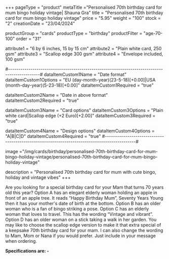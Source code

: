 +++
pageType = "product"
metaTitle ="Personalised 70th birthday card for mum bingo holiday vintage| Shauna Gra"
title = "Personalised 70th birthday card for mum bingo holiday vintage"
price = "5.95"
weight = "100"
stock = "2"
creationDate = "23/04/2024"

productGroup = "cards"
productType = "birthday"
productFilter = "age-70-100"
order = "31"

attribute1 = "6 by 6 inches, 15 by 15 cm" 
attribute2 = "Plain white card, 250 gsm"
attribute3 = "Scallop edge 300 gsm"
attribute4 = "Envelope included, 100 gsm"

#---------------------------------------------------------------------------------------------#
dataItemCustom1Name = "Date format"
dataItemCustom1Options = "EU (day-month-year)(23-5-18)[+0.00]|USA (month-day-year)(5-23-18)[+0.00]"
dataItemCustom1Required = "true"

dataItemCustom2Name = "Date in above format"
dataItemCustom2Required = "true"

dataItemCustom3Name = "Card options"
dataItemCustom3Options = "Plain white card|Scallop edge (+2 Euro)[+2.00]"
dataItemCustom3Required = "true"

dataItemCustom4Name = "Design options"
dataItemCustom4Options = "A|B|C|D"
dataItemCustom4Required = "true"
#---------------------------------------------------------------------------------------------#

image ="/img/cards/birthday/personalised-70th-birthday-card-for-mum-bingo-holiday-vintage/personalised-70th-birthday-card-for-mum-bingo-holiday-vintage"

description = "Personalised 70th birthday card for mum with cute bingo, holiday and vintage vibes"
+++

Are you looking for a special birthday card for your Mam that turns 70 years old this year? Option A has an elegant elderly woman holding an apple in front of an apple tree. It reads “Happy Birthday Mum”, Seventy Years Young then it has your mother's date of birth at the bottom. Option B has an older woman who is a fan of bingo striking a pose. Option C has an elderly woman that loves to travel. This has the wording “Vintage and vibrant”. Option D has an older woman on a stick taking a walk in her garden.
You may like to choose the scallop edge version to make it that extra special of a keepsake 70th birthday card for your mam.
I can also change the wording to Mam, Mom or Nana if you would prefer. Just include in your message when ordering.

**Specifications are: -**
